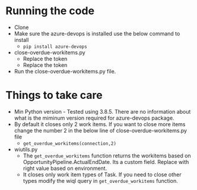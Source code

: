 # Running the code
- Clone
- Make sure the azure-devops is installed use the below command to install
  - `pip install azure-devops`
- close-overdue-workitems.py
  - Replace the <PAT> token
  - Replace the <organization> token
- Run the close-overdue-workitems.py file.

# Things to take care

- Min Python version - Tested using 3.8.5. There are no information about what is the miminum version required for azure-devops package.
- By default it closes only 2 work items. If you want to close more items change the number 2 in the below line of close-overdue-workitems.py file
  - `get_overdue_workitems(connection,2)`
- wiutils.py
  - The `get_overdue_workitems` function returns the workitems based on OpportunityPipeline.ActualEndDate. Its a custom field. Replace with right value based on environment.
  - It closes only work item types of Task. If you need to close other types modify the wiql query in `get_overdue_workitems` function. 
